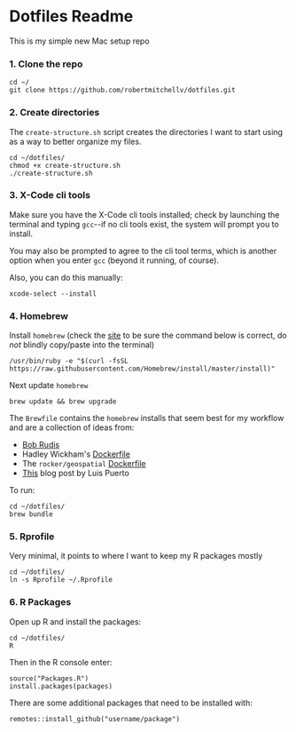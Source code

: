 # Dotfiles Readme

This is my simple new Mac setup repo

### 1. Clone the repo

```{bash}
cd ~/
git clone https://github.com/robertmitchellv/dotfiles.git
```

### 2. Create directories

The `create-structure.sh` script creates the directories I want to start using as a way to better organize my files.

```{bash}
cd ~/dotfiles/
chmod +x create-structure.sh
./create-structure.sh
```

### 3. X-Code cli tools

Make sure you have the X-Code cli tools installed; check by launching the terminal and typing `gcc`--if no cli tools exist, the system will prompt you to install.

You may also be prompted to agree to the cli tool terms, which is another option when you enter `gcc` (beyond it running, of course).

Also, you can do this manually:

```{bash}
xcode-select --install
```

### 4. Homebrew

Install `homebrew` (check the [site](https://brew.sh/) to be sure the command below is correct, do _not_ blindly copy/paste into the terminal)

```{bash}
/usr/bin/ruby -e "$(curl -fsSL https://raw.githubusercontent.com/Homebrew/install/master/install)"
```

Next update `homebrew`

```{bash}
brew update && brew upgrade
```

The `Brewfile` contains the `homebrew` installs that seem best for my workflow and are a collection of ideas from:

* [Bob Rudis](https://rud.is/b/2015/10/22/installing-r-on-os-x-100-homebrew-edition/)
* Hadley Wickham's [Dockerfile](https://github.com/hadley/docker/blob/master/rdevel/Dockerfile)
* The `rocker/geospatial` [Dockerfile](https://hub.docker.com/r/rocker/geospatial/~/dockerfile/)
* [This](http://luisspuerto.net/2018/01/install-r-100-homebrew-edition-with-openblas-openmp-my-version/) blog post by Luis Puerto

To run:

```{bash}
cd ~/dotfiles/
brew bundle
```

### 5. Rprofile

Very minimal, it points to where I want to keep my R packages mostly

```{bash}
cd ~/dotfiles/
ln -s Rprofile ~/.Rprofile
```

### 6. R Packages

Open up R and install the packages:

```{bash}
cd ~/dotfiles/
R
```

Then in the R console enter:

```{r}
source("Packages.R")
install.packages(packages)
```

There are some additional packages that need to be installed with:

```{r}
remotes::install_github("username/package")
```


